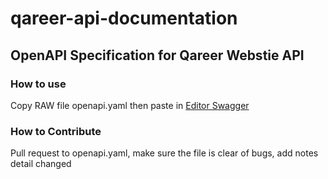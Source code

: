 # qareer-api-documentation

## OpenAPI Specification for Qareer Webstie API

### How to use
Copy RAW file openapi.yaml then paste in [Editor Swagger](editor.swagger.com)

### How to Contribute 
Pull request to openapi.yaml, make sure the file is clear of bugs, add notes detail changed
